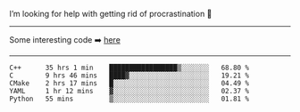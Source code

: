 I’m looking for help with getting rid of procrastination 🤔

-----

Some interesting code :arrow_right: [here](https://github.com/zhen8838/playground)

-----

<!--START_SECTION:waka-->
```text
C++      35 hrs 1 min    █████████████████▒░░░░░░░   68.80 % 
C        9 hrs 46 mins   ████▓░░░░░░░░░░░░░░░░░░░░   19.21 % 
CMake    2 hrs 17 mins   █░░░░░░░░░░░░░░░░░░░░░░░░   04.49 % 
YAML     1 hr 12 mins    ▓░░░░░░░░░░░░░░░░░░░░░░░░   02.37 % 
Python   55 mins         ▒░░░░░░░░░░░░░░░░░░░░░░░░   01.81 % 
```
<!--END_SECTION:waka-->

<!--
**zhen8838/zhen8838** is a ✨ _special_ ✨ repository because its `README.md` (this file) appears on your GitHub profile.

Here are some ideas to get you started:

- 🔭 I’m currently working on ...
- 🌱 I’m currently learning ...
- 👯 I’m looking to collaborate on ...
 ...
- 💬 Ask me about ...
- 📫 How to reach me: ...
- 😄 Pronouns: ...
- ⚡ Fun fact: ...
-->
